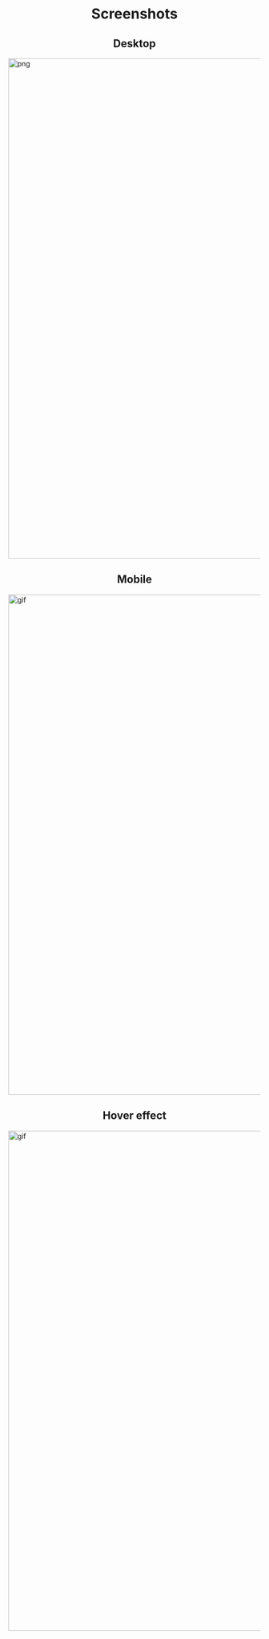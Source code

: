
<h1 align="center">Screenshots</h1>

<h2 align="center">Desktop</h2>
  <img align="center" src="https://user-images.githubusercontent.com/76121581/175860992-83510a89-61f6-4b8f-a1ff-5552f069da50.png" alt="png" width="1000"/>
  
<h2 align="center">Mobile</h2>
<img align="center" src="https://user-images.githubusercontent.com/76121581/175861476-68aa85ba-9139-486f-b0cd-ab977f5b78ea.gif" alt="gif" width="1000"/>

<h2 align="center">Hover effect</h2>
<img align="center" src="https://user-images.githubusercontent.com/76121581/175862143-cf8c81cb-d5ce-4161-8210-09dfe6c0abb4.gif" alt="gif" width="1000"/>



